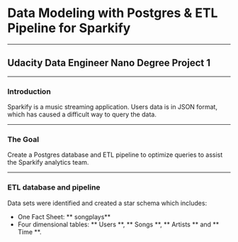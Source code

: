 #  Data Modeling with Postgres & ETL Pipeline for Sparkify 
***
## Udacity Data Engineer Nano Degree Project 1
***
### Introduction
Sparkify is a music streaming application. Users data is in JSON format, which has caused a difficult way to query the data.
***
### The Goal
Create a Postgres database and ETL pipeline to optimize queries to assist the Sparkify analytics team.
***
### ETL database and pipeline
Data sets were identified and created a star schema which includes:

* One Fact Sheet: ** songplays**
* Four dimensional tables: ** Users **, ** Songs **, ** Artists ** and ** Time **.
